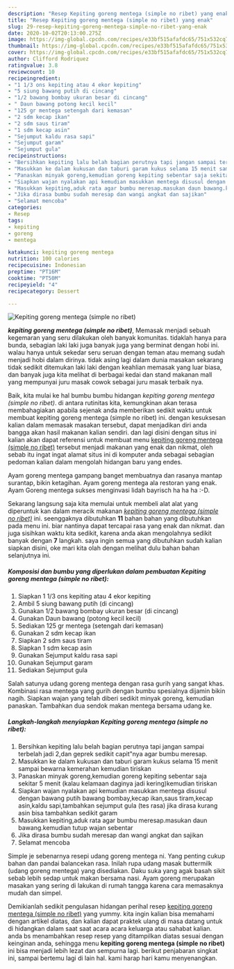 ```yaml
---
description: "Resep Kepiting goreng mentega (simple no ribet) yang enak"
title: "Resep Kepiting goreng mentega (simple no ribet) yang enak"
slug: 29-resep-kepiting-goreng-mentega-simple-no-ribet-yang-enak
date: 2020-10-02T20:13:00.275Z
image: https://img-global.cpcdn.com/recipes/e33bf515afafdc65/751x532cq70/kepiting-goreng-mentega-simple-no-ribet-foto-resep-utama.jpg
thumbnail: https://img-global.cpcdn.com/recipes/e33bf515afafdc65/751x532cq70/kepiting-goreng-mentega-simple-no-ribet-foto-resep-utama.jpg
cover: https://img-global.cpcdn.com/recipes/e33bf515afafdc65/751x532cq70/kepiting-goreng-mentega-simple-no-ribet-foto-resep-utama.jpg
author: Clifford Rodriquez
ratingvalue: 3.8
reviewcount: 10
recipeingredient:
- "1 1/3 ons kepiting atau 4 ekor kepiting"
- "5 siung bawang putih di cincang"
- "1/2 bawang bombay ukuran besar di cincang"
- " Daun bawang potong kecil kecil"
- "125 gr mentega setengah dari kemasan"
- "2 sdm kecap ikan"
- "2 sdm saus tiram"
- "1 sdm kecap asin"
- "Sejumput kaldu rasa sapi"
- "Sejumput garam"
- "Sejumput gula"
recipeinstructions:
- "Bersihkan kepiting lalu belah bagian perutnya tapi jangan sampai terbelah jadi 2,dan geprek sedikit capit&#34;nya agar bumbu meresap."
- "Masukkan ke dalam kukusan dan taburi garam kukus selama 15 menit sampai bewarna kemerahan kemudian tiriskan"
- "Panaskan minyak goreng,kemudian goreng kepiting sebentar saja sekitar 5 menit (kalau kelamaan daginya jadi kering)kemudian tiriskan"
- "Siapkan wajan nyalakan api kemudian masukkan mentega disusul dengan bawang putih bawang bombay,kecap ikan,saus tiram,kecap asin,kaldu sapi,tambahkan sejumput gula (tes rasa) jika dirasa kurang asin bisa tambahkan sedikit garam"
- "Masukkan kepiting,aduk rata agar bumbu meresap.masukan daun bawang.kemudian tutup wajan sebentar"
- "Jika dirasa bumbu sudah meresap dan wangi angkat dan sajikan"
- "Selamat mencoba"
categories:
- Resep
tags:
- kepiting
- goreng
- mentega

katakunci: kepiting goreng mentega 
nutrition: 100 calories
recipecuisine: Indonesian
preptime: "PT16M"
cooktime: "PT50M"
recipeyield: "4"
recipecategory: Dessert

---
```



![Kepiting goreng mentega (simple no ribet)](https://img-global.cpcdn.com/recipes/e33bf515afafdc65/751x532cq70/kepiting-goreng-mentega-simple-no-ribet-foto-resep-utama.jpg)

<b><i>kepiting goreng mentega (simple no ribet)</i></b>, Memasak menjadi sebuah kegemaran yang seru dilakukan oleh banyak komunitas. tidaklah hanya para bunda, sebagian laki laki juga banyak juga yang berminat dengan hobi ini. walau hanya untuk sekedar seru seruan dengan teman atau memang sudah menjadi hobi dalam dirinya. tidak asing lagi dalam dunia masakan sekarang tidak sedikit ditemukan laki laki dengan keahlian memasak yang luar biasa, dan banyak juga kita melihat di berbagai kedai dan stand makanan mall yang mempunyai juru masak cowok sebagai juru masak terbaik nya.

Baik, kita mulai ke hal bumbu bumbu hidangan <i>kepiting goreng mentega (simple no ribet)</i>. di antara rutinitas kita, kemungkinan akan terasa membahagiakan apabila sejenak anda memberikan sedikit waktu untuk membuat kepiting goreng mentega (simple no ribet) ini. dengan kesuksesan kalian dalam memasak masakan tersebut, dapat menjadikan diri anda bangga akan hasil makanan kalian sendiri. dan lagi disini dengan situs ini kalian akan dapat referensi untuk membuat menu <u>kepiting goreng mentega (simple no ribet)</u> tersebut menjadi makanan yang enak dan nikmat, oleh sebab itu ingat ingat alamat situs ini di komputer anda sebagai sebagian pedoman kalian dalam mengolah hidangan baru yang endes.

Ayam goreng mentega gampang banget membuatnya dan rasanya mantap surantap, bikin ketagihan. Ayam goreng mentega ala restoran yang enak. Ayam Goreng mentega sukses menginvasi lidah bayrisch ha ha ha :-D.


Sekarang langsung saja kita memulai untuk membeli alat alat yang diperuntuk kan dalam meracik makanan <u><i>kepiting goreng mentega (simple no ribet)</i></u> ini. seenggaknya dibutuhkan <b>11</b> bahan bahan yang dibutuhkan pada menu ini. biar nantinya dapat tercapai rasa yang enak dan nikmat. dan juga sisihkan waktu kita sedikit, karena anda akan mengolahnya sedikit banyak dengan <b>7</b> langkah. saya ingin semua yang dibutuhkan sudah kalian siapkan disini, oke mari kita olah dengan melihat dulu bahan bahan selanjutnya ini.

<!--inarticleads1-->

##### Komposisi dan bumbu yang diperlukan dalam pembuatan Kepiting goreng mentega (simple no ribet):

1. Siapkan 1 1/3 ons kepiting atau 4 ekor kepiting
1. Ambil 5 siung bawang putih (di cincang)
1. Gunakan 1/2 bawang bombay ukuran besar (di cincang)
1. Gunakan  Daun bawang (potong kecil kecil)
1. Sediakan 125 gr mentega (setengah dari kemasan)
1. Gunakan 2 sdm kecap ikan
1. Siapkan 2 sdm saus tiram
1. Siapkan 1 sdm kecap asin
1. Gunakan Sejumput kaldu rasa sapi
1. Gunakan Sejumput garam
1. Sediakan Sejumput gula


Salah satunya udang goreng mentega dengan rasa gurih yang sangat khas. Kombinasi rasa mentega yang gurih dengan bumbu spesialnya dijamin bikin nagih. Siapkan wajan yang telah diberi sedikit minyak goreng, kemudian panaskan. Tambahkan dua sendok makan mentega bersama udang ke. 

<!--inarticleads2-->

##### Langkah-langkah menyiapkan Kepiting goreng mentega (simple no ribet):

1. Bersihkan kepiting lalu belah bagian perutnya tapi jangan sampai terbelah jadi 2,dan geprek sedikit capit&#34;nya agar bumbu meresap.
1. Masukkan ke dalam kukusan dan taburi garam kukus selama 15 menit sampai bewarna kemerahan kemudian tiriskan
1. Panaskan minyak goreng,kemudian goreng kepiting sebentar saja sekitar 5 menit (kalau kelamaan daginya jadi kering)kemudian tiriskan
1. Siapkan wajan nyalakan api kemudian masukkan mentega disusul dengan bawang putih bawang bombay,kecap ikan,saus tiram,kecap asin,kaldu sapi,tambahkan sejumput gula (tes rasa) jika dirasa kurang asin bisa tambahkan sedikit garam
1. Masukkan kepiting,aduk rata agar bumbu meresap.masukan daun bawang.kemudian tutup wajan sebentar
1. Jika dirasa bumbu sudah meresap dan wangi angkat dan sajikan
1. Selamat mencoba


Simple je sebenarnya resepi udang goreng mentega ni. Yang penting cukup bahan dan pandai balancekan rasa. Inilah rupa udang masak buttermilk (udang goreng mentega) yang disediakan. Daku suka yang agak basah sikit sebab lebih sedap untuk makan bersama nasi. Ayam goreng merupakan masakan yang sering di lakukan di rumah tangga karena cara memasaknya mudah dan simpel. 

Demikianlah sedikit pengulasan hidangan perihal resep <u>kepiting goreng mentega (simple no ribet)</u> yang yummy. kita ingin kalian bisa memahami dengan artikel diatas, dan kalian dapat praktek ulang di masa datang untuk di hidangkan dalam saat saat acara acara keluarga atau sahabat kalian. anda bs menambahkan resep resep yang ditampilkan diatas sesuai dengan keinginan anda, sehingga menu <b>kepiting goreng mentega (simple no ribet)</b> ini bisa menjadi lebih lezat dan sempurna lagi. berikut penjabaran singkat ini, sampai bertemu lagi di lain hal. kami harap hari kamu menyenangkan.
